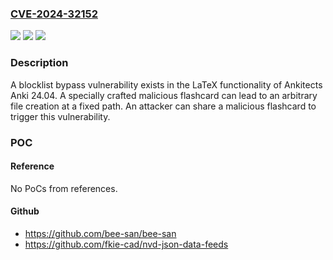### [CVE-2024-32152](https://cve.mitre.org/cgi-bin/cvename.cgi?name=CVE-2024-32152)
![](https://img.shields.io/static/v1?label=Product&message=Anki&color=blue)
![](https://img.shields.io/static/v1?label=Version&message=%3D%2024.04%20&color=brighgreen)
![](https://img.shields.io/static/v1?label=Vulnerability&message=CWE-184%3A%20Incomplete%20Blacklist&color=brighgreen)

### Description

A blocklist bypass vulnerability exists in the LaTeX functionality of Ankitects Anki 24.04. A specially crafted malicious flashcard can lead to an arbitrary file creation at a fixed path. An attacker can share a malicious flashcard to trigger this vulnerability.

### POC

#### Reference
No PoCs from references.

#### Github
- https://github.com/bee-san/bee-san
- https://github.com/fkie-cad/nvd-json-data-feeds

